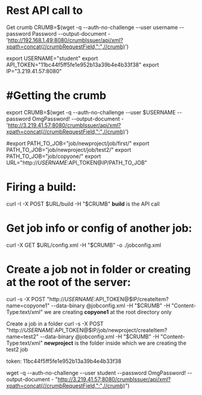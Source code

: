 # Rest API call to 

Get crumb CRUMB=$(wget -q --auth-no-challenge --user username --password Password --output-document - 'http://192.168.1.49:8080/crumbIssuer/api/xml?xpath=concat(//crumbRequestField,":",//crumb)')

export USERNAME="student"
export API_TOKEN="11bc44f5ff5fe1e952b13a39b4e4b33f38"
export IP="3.219.41.57:8080"
# #Getting the crumb
export CRUMB=$(wget -q --auth-no-challenge --user $USERNAME --password OmgPassword!  --output-document - 'http://3.219.41.57:8080/crumbIssuer/api/xml?xpath=concat(//crumbRequestField,":",//crumb)')

#export PATH_TO_JOB="job/newproject/job/first/"
export PATH_TO_JOB="job/newproject/job/test2/"
export PATH_TO_JOB="job/copyone/"
export URL="http://$USERNAME:$API_TOKEN@$IP/$PATH_TO_JOB"

# Firing a build:
curl -I -X POST $URL/build -H "$CRUMB"
**build** is the API call

# Get job info or config of another job:
curl -X GET $URL/config.xml -H "$CRUMB" -o ./jobconfig.xml

# Create a job not in folder or creating at the root of the server: 
curl -s -X POST "http://$USERNAME:$API_TOKEN@$IP/createItem?name=copyone1" --data-binary @jobconfig.xml -H "$CRUMB" -H "Content-Type:text/xml"
we are creating **copyone1** at the root directory only

Create a job in a folder 
curl -s -X POST "http://$USERNAME:$API_TOKEN@$IP/job/newproject/createItem?name=test2" --data-binary @jobconfig.xml -H "$CRUMB" -H "Content-Type:text/xml"
**newproject** is the folder inside which we are creating the test2 job

token: 11bc44f5ff5fe1e952b13a39b4e4b33f38


wget -q --auth-no-challenge --user student --password OmgPassword! --output-document - "http://3.219.41.57:8080/crumbIssuer/api/xml?xpath=concat(//crumbRequestField,":",//crumb)")






